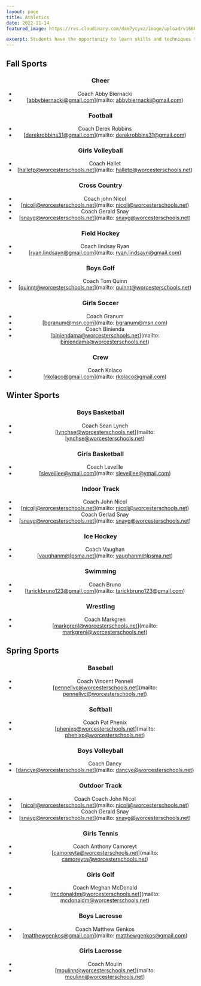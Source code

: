 ```yaml
---
layout: page
title: Athletics 
date: 2022-11-14
featured_image: https://res.cloudinary.com/dxm7ycyxz/image/upload/v1668016931/2022/04/riley-mccullough-iezcEpGuYdE-unsplash-1-768x512_pxswv8.jpg

excerpt: Students have the opportunity to learn skills and techniques that translate to what they learn in the classroom – leadership, teamwork, respect, dedication, mental and physical toughness on and off the playing field.
---
```





## Fall Sports

<div class="col-3" style="text-align: center;" markdown="1">

### Cheer 
- Coach Abby Biernacki
- [abbybiernacki@gmail.com](mailto: abbybiernacki@gmail.com)

### Football
- Coach Derek Robbins
- [derekrobbins31@gmail.com](mailto: derekrobbins31@gmail.com)

### Girls Volleyball
- Coach Hallet
- [halletp@worcesterschools.net](mailto: halletp@worcesterschools.net)

### Cross Country
- Coach john Nicol
- [nicolj@worcesterschools.net](mailto: nicolj@worcesterschools.net)
- Coach Gerald Snay<br>
- [snayg@worcesterschools.net](mailto: snayg@worcesterschools.net)

### Field Hockey
- Coach lindsay Ryan
- [ryan.lindsayn@gmail.com](mailto: ryan.lindsayn@gmail.com)

### Boys Golf
- Coach Tom Quinn
- [quinnt@worcesterschools.net](mailto: quinnt@worcesterschools.net)

### Girls Soccer
- Coach Granum
- [bgranum@msn.com](mailto: bgranum@msn.com)
- Coach Binienda
- [biniendama@worcesterschools.net](mailto: biniendama@worcesterschools.net)

### Crew
- Coach Kolaco
- [rkolaco@gmail.com](mailto: rkolaco@gmail.com)

</div>

## Winter Sports

<div class="col-3" style="text-align: center;" markdown="1">

### Boys Basketball
- Coach Sean Lynch
- [lynchse@worcesterschools.net](mailto: lynchse@worcesterschools.net)

### Girls Basketball
- Coach Leveille
- [sleveillee@ymail.com](mailto: sleveillee@ymail.com)

### Indoor Track
- Coach John Nicol
- [nicolj@worcesterschools.net](mailto: nicolj@worcesterschools.net)
- Coach Gerlad Snay
- [snayg@worcesterschools.net](mailto: snayg@worcesterschools.net)

### Ice Hockey
- Coach Vaughan
- [vaughanm@lpsma.net](mailto: vaughanm@lpsma.net)

### Swimming
- Coach Bruno
- [tarickbruno123@gmail.com](mailto: tarickbruno123@gmail.com)

### Wrestling
- Coach Markgren
- [markgrenl@worcesterschools.net](mailto: markgrenl@worcesterschools.net)

</div>

## Spring Sports

<div class="col-3" style="text-align: center;" markdown="1">

### Baseball
- Coach Vincent Pennell
- [pennellvc@worcesterschools.net](mailto: pennellvc@worcesterschools.net)

### Softball
- Coach Pat Phenix
- [phenixp@worcesterschools.net](mailto: phenixp@worcesterschools.net)

### Boys Volleyball
- Coach Dancy
- [dancye@worcesterschools.net](mailto: dancye@worcesterschools.net)

### Outdoor Track
- Coach Coach John Nicol
- [nicolj@worcesterschools.net](mailto: nicolj@worcesterschools.net)
- Coach Gerald Snay
- [snayg@worcesterschools.net](mailto: snayg@worcesterschools.net)

### Girls Tennis
- Coach Anthony Camoreyt
- [camoreyta@worcesterschools.net](mailto: camoreyta@worcesterschools.net)

### Girls Golf
- Coach Meghan McDonald
- [mcdonaldm@worcesterschools.net](mailto: mcdonaldm@worcesterschools.net)

### Boys Lacrosse
- Coach Matthew Genkos
- [matthewgenkos@gmail.com](mailto: matthewgenkos@gmail.com)

### Girls Lacrosse
- Coach Moulin
- [moulinn@worcesterschools.net](mailto: moulinn@worcesterschools.net)

<div>